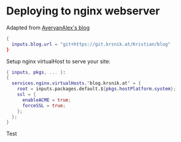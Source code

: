 # Deploying to nginx webserver

Adapted from [AveryanAlex's blog](https://averyan.ru/en/p/nix-flakes-hugo)

```nix
{
  inputs.blog.url = "git+https://git.krsnik.at/Kristian/blog"
}
```

Setup nginx virtualHost to serve your site:

```nix
{ inputs, pkgs, ... }:
{
  services.nginx.virtualHosts."blog.krsnik.at" = {
    root = inputs.packages.default.${pkgs.hostPlatform.system};
    ssl = {
      enableACME = true;
      forceSSL = true;
    };
  };
}
```

Test
